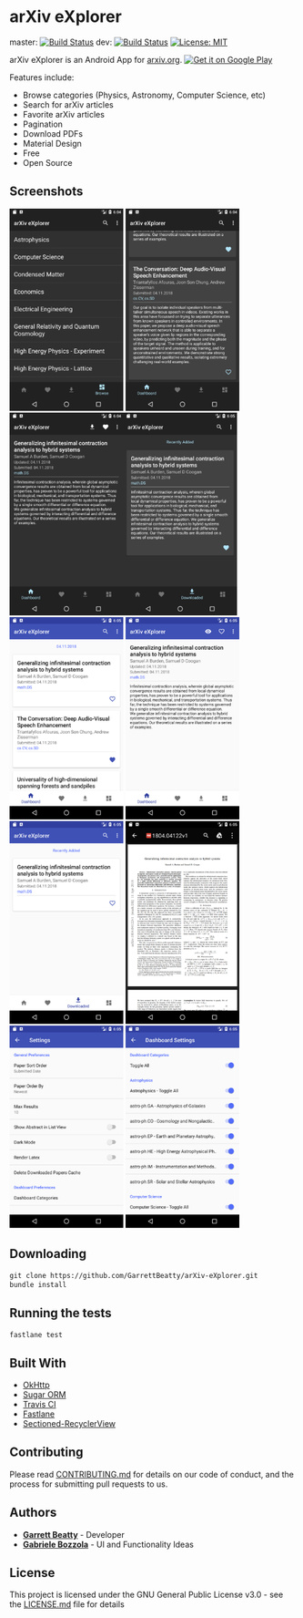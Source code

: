 # arXiv eXplorer 
master: [![Build Status](https://travis-ci.org/GarrettBeatty/arXiv-eXplorer.svg?branch=master)](https://travis-ci.org/GarrettBeatty/arXiv-eXplorer)
dev: [![Build Status](https://travis-ci.org/GarrettBeatty/arXiv-eXplorer.svg?branch=dev)](https://travis-ci.org/GarrettBeatty/arXiv-eXplorer)
[![License: MIT](https://img.shields.io/badge/License-MIT-yellow.svg)](https://opensource.org/licenses/MIT)


arXiv eXplorer is an Android App for [arxiv.org](http://www.arxiv.org).
<a href='https://play.google.com/store/apps/details?id=com.gbeatty.arxiv&pcampaignid=MKT-Other-global-all-co-prtnr-py-PartBadge-Mar2515-1'><img alt='Get it on Google Play' src='https://play.google.com/intl/en_us/badges/images/generic/en_badge_web_generic.png'/></a>

Features include:
* Browse categories (Physics, Astronomy, Computer Science, etc)
* Search for arXiv articles
* Favorite arXiv articles
* Pagination
* Download PDFs
* Material Design
* Free
* Open Source

## Screenshots
<img src="fastlane/metadata/android/en-US/images/phoneScreenshots/dark_browse_1523556279595.png" width="200"> <img src="fastlane/metadata/android/en-US/images/phoneScreenshots/dark_dashboard_1523556283583.png" width="200">
<img src="fastlane/metadata/android/en-US/images/phoneScreenshots/dark_details_1523556284512.png" width="200"><img src="fastlane/metadata/android/en-US/images/phoneScreenshots/dark_downloaded_1523556303643.png" width="200"> 
<img src="fastlane/metadata/android/en-US/images/phoneScreenshots/light_dashboard_1523556309738.png" width="200"> <img src="fastlane/metadata/android/en-US/images/phoneScreenshots/light_details_1523556310665.png" width="200">
<img src="fastlane/metadata/android/en-US/images/phoneScreenshots/light_downloaded_1523556328075.png" width="200"> <img src="fastlane/metadata/android/en-US/images/phoneScreenshots/light_pdf_1523556326138.png" width="200">
<img src="fastlane/metadata/android/en-US/images/phoneScreenshots/settings_1523556331590.png" width="200"> <img src="fastlane/metadata/android/en-US/images/phoneScreenshots/settings_dashboard_1523556335373.png" width="200">

## Downloading

```
git clone https://github.com/GarrettBeatty/arXiv-eXplorer.git
bundle install
```

## Running the tests

```
fastlane test
```

## Built With

* [OkHttp](http://square.github.io/okhttp/)
* [Sugar ORM](http://satyan.github.io/sugar/)
* [Travis CI](https://travis-ci.org/)
* [Fastlane](https://fastlane.tools/)
* [Sectioned-RecyclerView](https://github.com/afollestad/sectioned-recyclerview)

## Contributing

Please read [CONTRIBUTING.md](CONTRIBUTING.md) for details on our code of conduct, and the process for submitting pull requests to us.

## Authors

* [**Garrett Beatty**](https://github.com/GarrettBeatty) - Developer
* [**Gabriele Bozzola**](https://github.com/Sbozzolo) - UI and Functionality Ideas


## License

This project is licensed under the GNU General Public License v3.0 - see the [LICENSE.md](LICENSE.md) file for details
